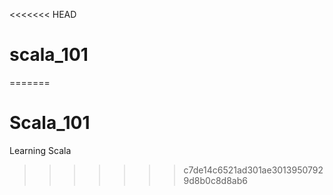 <<<<<<< HEAD
# scala_101
=======
# Scala_101
Learning Scala
>>>>>>> c7de14c6521ad301ae30139507929d8b0c8d8ab6
